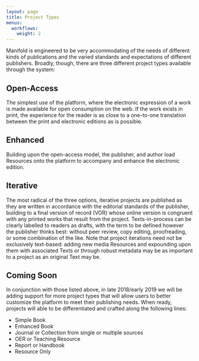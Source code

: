```yaml
---
layout: page
title: Project Types
menus:
  workflows:
    weight: 2
---
```


Manifold is engineered to be very accommodating of the needs of different kinds of publications and the varied standards and expectations of different publishers. Broadly, though, there are three different project types available through the system:

## Open-Access

The simplest use of the platform, where the electronic expression of a work is made available for open consumption on the web. If the work exists in print, the experience for the reader is as close to a one-to-one translation between the print and electronic editions as is possible.

## Enhanced

Building upon the open-access model, the publisher, and author load Resources onto the platform to accompany and enhance the electronic edition.

## Iterative

The most radical of the three options, iterative projects are published as they are written in accordance with the editorial standards of the publisher, building to a final version of record (VOR) whose online version is congruent with any printed works that result from the project. Texts-in-process can be clearly labelled to readers as drafts, with the term to be defined however the publisher thinks best: without peer review, copy editing, proofreading, or some combination of the like. Note that project iterations need not be exclusively text-based: adding new media Resources and expounding upon them with associated Texts or through robust metadata may be as important to a project as an original Text may be.

## Coming Soon
In conjunction with those listed above, in late 2018/early 2019 we will be adding support for more project types that will allow users to better customize the platform to meet their publishing needs. When ready, projects will able to be differentiated and crafted along the following lines:

- Simple Book
- Enhanced Book
- Journal or Collection from single or multiple sources
- OER or Teaching Resource
- Report or Handbook
- Resource Only
